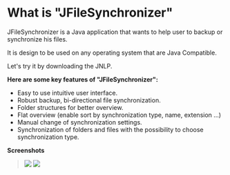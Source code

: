 # What is "JFileSynchronizer" #

JFileSynchronizer is a Java application that wants to help user to backup or synchronize his files.

It is design to be used on any operating system that are Java Compatible.

Let's try it by downloading the JNLP.


**Here are some key features of "JFileSynchronizer":**
  * Easy to use intuitive user interface.
  * Robust backup, bi-directional file synchronization.
  * Folder structures for better overview.
  * Flat overview (enable sort by synchronization type, name, extension ...)
  * Manual change of synchronization settings.
  * Synchronization of folders and files with the possibility to choose synchronization type.

**Screenshots**
> [![](http://lh5.ggpht.com/gdromard/SNtp-O59O7I/AAAAAAAABf8/D-DxQ5UKB2A/s128/jfilesynchronizer-synchronized.jpg)](http://code.google.com/p/jfilesynchronizer/wiki/ScreenShot01) [![](http://lh6.ggpht.com/gdromard/SNtp94_XLNI/AAAAAAAABf0/pTJtamITOD0/s128/jfilesynchronizer-processing.jpg)](http://code.google.com/p/jfilesynchronizer/wiki/ScreenShot02)